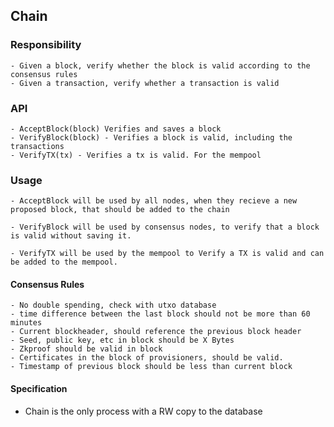 ## Chain

### Responsibility

    - Given a block, verify whether the block is valid according to the consensus rules
    - Given a transaction, verify whether a transaction is valid

### API

    - AcceptBlock(block) Verifies and saves a block
    - VerifyBlock(block) - Verifies a block is valid, including the transactions
    - VerifyTX(tx) - Verifies a tx is valid. For the mempool

### Usage

    - AcceptBlock will be used by all nodes, when they recieve a new proposed block, that should be added to the chain

    - VerifyBlock will be used by consensus nodes, to verify that a block is valid without saving it.

    - VerifyTX will be used by the mempool to Verify a TX is valid and can be added to the mempool.

#### Consensus Rules

    - No double spending, check with utxo database
    - time difference between the last block should not be more than 60 minutes
    - Current blockheader, should reference the previous block header
    - Seed, public key, etc in block should be X Bytes
    - Zkproof should be valid in block
    - Certificates in the block of provisioners, should be valid.
    - Timestamp of previous block should be less than current block


#### Specification

- Chain is the only process with a RW copy to the database